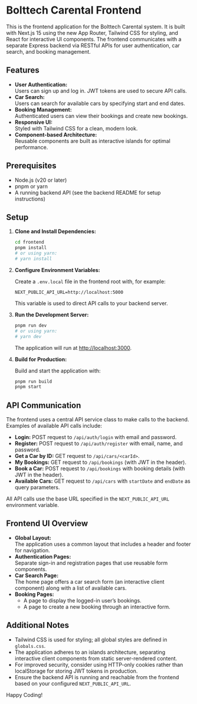 # Bolttech Carental Frontend

This is the frontend application for the Bolttech Carental system. It is built with Next.js 15 using the new App Router, Tailwind CSS for styling, and React for interactive UI components. The frontend communicates with a separate Express backend via RESTful APIs for user authentication, car search, and booking management.

## Features

- **User Authentication:**  
  Users can sign up and log in. JWT tokens are used to secure API calls.
- **Car Search:**  
  Users can search for available cars by specifying start and end dates.
- **Booking Management:**  
  Authenticated users can view their bookings and create new bookings.
- **Responsive UI:**  
  Styled with Tailwind CSS for a clean, modern look.
- **Component-based Architecture:**  
  Reusable components are built as interactive islands for optimal performance.

## Prerequisites

- Node.js (v20 or later)
- pnpm or yarn
- A running backend API (see the backend README for setup instructions)

## Setup

1. **Clone and Install Dependencies:**

   ```bash
   cd frontend
   pnpm install
   # or using yarn:
   # yarn install
   ```

2. **Configure Environment Variables:**

   Create a `.env.local` file in the frontend root with, for example:

   ```
   NEXT_PUBLIC_API_URL=http://localhost:5000
   ```

   This variable is used to direct API calls to your backend server.

3. **Run the Development Server:**

   ```bash
   pnpm run dev
   # or using yarn:
   # yarn dev
   ```

   The application will run at [http://localhost:3000](http://localhost:3000).

4. **Build for Production:**

   Build and start the application with:

   ```bash
   pnpm run build
   pnpm start
   ```

## API Communication

The frontend uses a central API service class to make calls to the backend. Examples of available API calls include:

- **Login:** POST request to `/api/auth/login` with email and password.
- **Register:** POST request to `/api/auth/register` with email, name, and password.
- **Get a Car by ID:** GET request to `/api/cars/<carId>`.
- **My Bookings:** GET request to `/api/bookings` (with JWT in the header).
- **Book a Car:** POST request to `/api/bookings` with booking details (with JWT in the header).
- **Available Cars:** GET request to `/api/cars` with `startDate` and `endDate` as query parameters.

All API calls use the base URL specified in the `NEXT_PUBLIC_API_URL` environment variable.

## Frontend UI Overview

- **Global Layout:**  
  The application uses a common layout that includes a header and footer for navigation.
- **Authentication Pages:**  
  Separate sign-in and registration pages that use reusable form components.
- **Car Search Page:**  
  The home page offers a car search form (an interactive client component) along with a list of available cars.
- **Booking Pages:**  
  - A page to display the logged-in user’s bookings.
  - A page to create a new booking through an interactive form.

## Additional Notes

- Tailwind CSS is used for styling; all global styles are defined in `globals.css`.
- The application adheres to an islands architecture, separating interactive client components from static server-rendered content.
- For improved security, consider using HTTP-only cookies rather than localStorage for storing JWT tokens in production.
- Ensure the backend API is running and reachable from the frontend based on your configured `NEXT_PUBLIC_API_URL`.

Happy Coding!
